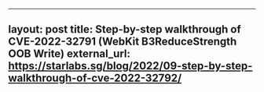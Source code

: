
---
layout: post
title: Step-by-step walkthrough of CVE-2022-32791 (WebKit B3ReduceStrength OOB Write)
external_url: https://starlabs.sg/blog/2022/09-step-by-step-walkthrough-of-cve-2022-32792/
---

